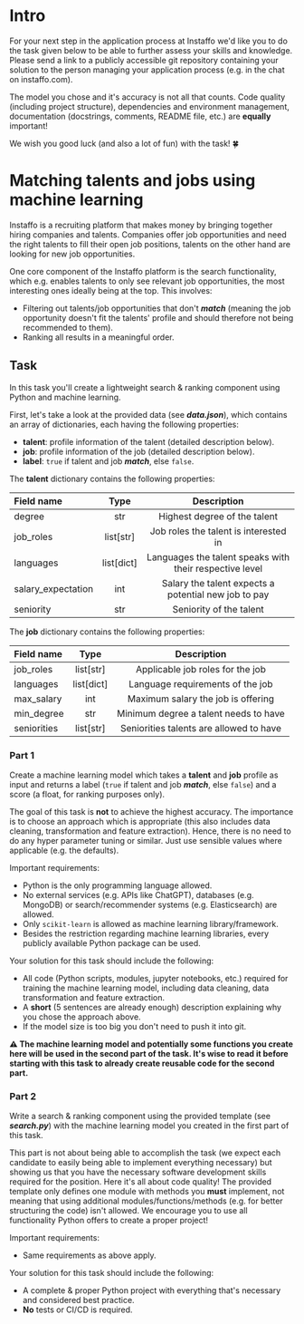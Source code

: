 # Intro

For your next step in the application process at Instaffo we'd like you to do the task given below to be able to further assess your skills and knowledge. Please send a link to a publicly accessible git repository containing your solution to the person managing your application process (e.g. in the chat on instaffo.com).

The model you chose and it's accuracy is not all that counts. Code quality (including project structure), dependencies and environment management, documentation (docstrings, comments, README file, etc.) are **equally** important!

We wish you good luck (and also a lot of fun) with the task! 🍀

# Matching talents and jobs using machine learning

Instaffo is a recruiting platform that makes money by bringing together hiring companies and talents. Companies offer job opportunities and need the right talents to fill their open job positions, talents on the other hand are looking for new job opportunities.

One core component of the Instaffo platform is the search functionality, which e.g. enables talents to only see relevant job opportunities, the most interesting ones ideally being at the top. This involves:

- Filtering out talents/job opportunities that don't _**match**_ (meaning the job opportunity doesn't fit the talents' profile and should therefore not being recommended to them).
- Ranking all results in a meaningful order.

## Task

In this task you'll create a lightweight search & ranking component using Python and machine learning.

First, let's take a look at the provided data (see _**data.json**_), which contains an array of dictionaries, each having the following properties:

- **talent**: profile information of the talent (detailed description below).
- **job**: profile information of the job (detailed description below).
- **label**: `true` if talent and job _**match**_, else `false`.

The **talent** dictionary contains the following properties:

| Field name         |    Type    |                       Description                       |
| :----------------- | :--------: | :-----------------------------------------------------: |
| degree             |    str     |              Highest degree of the talent               |
| job_roles          | list[str]  |          Job roles the talent is interested in          |
| languages          | list[dict] | Languages the talent speaks with their respective level |
| salary_expectation |    int     |  Salary the talent expects a potential new job to pay   |
| seniority          |    str     |                 Seniority of the talent                 |


The **job** dictionary contains the following properties:

| Field name  |    Type    |               Description               |
| :---------- | :--------: | :-------------------------------------: |
| job_roles   | list[str]  |    Applicable job roles for the job     |
| languages   | list[dict] |    Language requirements of the job     |
| max_salary  |    int     |   Maximum salary the job is offering    |
| min_degree  |    str     |  Minimum degree a talent needs to have  |
| seniorities | list[str]  | Seniorities talents are allowed to have |


### Part 1

Create a machine learning model which takes a **talent** and **job** profile as input and returns a label (`true` if talent and job _**match**_, else `false`) and a score (a float, for ranking purposes only).

The goal of this task is **not** to achieve the highest accuracy. The importance is to choose an approach which is appropriate (this also includes data cleaning, transformation and feature extraction). Hence, there is no need to do any hyper parameter tuning or similar. Just use sensible values where applicable (e.g. the defaults).

Important requirements:

- Python is the only programming language allowed.
- No external services (e.g. APIs like ChatGPT), databases (e.g. MongoDB) or search/recommender systems (e.g. Elasticsearch) are allowed.
- Only `scikit-learn` is allowed as machine learning library/framework.
- Besides the restriction regarding machine learning libraries, every publicly available Python package can be used.

Your solution for this task should include the following:

- All code (Python scripts, modules, jupyter notebooks, etc.) required for training the machine learning model, including data cleaning, data transformation and feature extraction.
- A **short** (5 sentences are already enough) description explaining why you chose the approach above.
- If the model size is too big you don't need to push it into git.

**⚠️ The machine learning model and potentially some functions you create here will be used in the second part of the task. It's wise to read it before starting with this task to already create reusable code for the second part.**

### Part 2

Write a search & ranking component using the provided template (see _**search.py**_) with the machine learning model you created in the first part of this task.

This part is not about being able to accomplish the task (we expect each candidate to easily being able to implement everything necessary) but showing us that you have the necessary software development skills required for the position. Here it's all about code quality! The provided template only defines one module with methods you **must** implement, not meaning that using additional modules/functions/methods (e.g. for better structuring the code) isn't allowed. We encourage you to use all functionality Python offers to create a proper project!

Important requirements:

- Same requirements as above apply.

Your solution for this task should include the following:

- A complete & proper Python project with everything that's necessary and considered best practice.
- **No** tests or CI/CD is required.